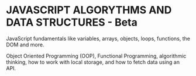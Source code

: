 # JAVASCRIPT ALGORYTHMS AND DATA STRUCTURES - Beta 

JavaScript fundamentals like variables, arrays, objects, loops, functions, the DOM and more.

Object Oriented Programming (OOP), Functional Programming, algorithmic thinking, how to work with local storage, and how to fetch data using an API.
